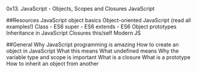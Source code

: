 0x13. JavaScript - Objects, Scopes and Closures
JavaScript

##Resources
JavaScript object basics
Object-oriented JavaScript (read all examples!)
Class - ES6
super - ES6
extends - ES6
Object prototypes
Inheritance in JavaScript
Closures
this/self
Modern JS

##General
Why JavaScript programming is amazing
How to create an object in JavaScript
What this means
What undefined means
Why the variable type and scope is important
What is a closure
What is a prototype
How to inherit an object from another
